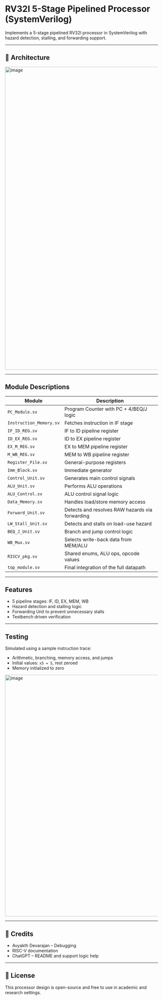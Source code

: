 # RV32I 5-Stage Pipelined Processor (SystemVerilog)

Implements a 5-stage pipelined RV32I processor in SystemVerilog with hazard detection, stalling, and forwarding support.

---

## 🔧 Architecture

<img width="2299" height="998" alt="image" src="https://github.com/user-attachments/assets/beb87d1f-f2ae-47ed-94a7-439a39fa1b54" />

---

##  Module Descriptions

| Module              | Description |
|---------------------|-------------|
| `PC_Module.sv`      | Program Counter with PC + 4/BEQ/J logic |
| `Instruction_Memory.sv` | Fetches instruction in IF stage |
| `IF_ID_REG.sv`      | IF to ID pipeline register |
| `ID_EX_REG.sv`      | ID to EX pipeline register |
| `EX_M_REG.sv`       | EX to MEM pipeline register |
| `M_WB_REG.sv`       | MEM to WB pipeline register |
| `Register_File.sv`  | General-purpose registers |
| `Imm_Block.sv`      | Immediate generator |
| `Control_Unit.sv`   | Generates main control signals |
| `ALU_Unit.sv`       | Performs ALU operations |
| `ALU_Control.sv`    | ALU control signal logic |
| `Data_Memory.sv`    | Handles load/store memory access |
| `Forward_Unit.sv`   | Detects and resolves RAW hazards via forwarding |
| `LW_Stall_Unit.sv`  | Detects and stalls on load-use hazard |
| `BEQ_J_Unit.sv`     | Branch and jump control logic |
| `WB_Mux.sv`         | Selects write-back data from MEM/ALU |
| `RISCV_pkg.sv`      | Shared enums, ALU ops, opcode values |
| `top_module.sv`     | Final integration of the full datapath |

---


##  Features

- 5 pipeline stages: IF, ID, EX, MEM, WB  
- Hazard detection and stalling logic  
- Forwarding Unit to prevent unnecessary stalls  
- Testbench driven verification

---
##  Testing

Simulated using a sample instruction trace:
- Arithmetic, branching, memory access, and jumps
- Initial values: `x5 = 5`, rest zeroed
- Memory initialized to zero

<img width="1244" height="796" alt="image" src="https://github.com/user-attachments/assets/b2ec38a6-dc33-412d-a447-f5479dd2c7af" />

---

## 👤 Credits

- Avyakth Devarajan – Debugging
- RISC-V documentation  
- ChatGPT – README and support logic help

---

## 🪪 License

This processor design is open-source and free to use in academic and research settings.

